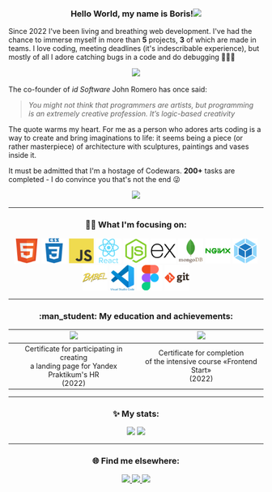<h3 align="center"><b>Hello World, my name is Boris!<img src="https://emojipedia-us.s3.amazonaws.com/source/skype/289/victory-hand_270c-fe0f.png" width="40"></b></h3>
<p>Since 2022 I've been living and breathing web development. I've had the chance to immerse myself in more than <b>5</b> projects, <b>3</b> of which are made in teams. I love coding, meeting deadlines (it's indescribable experience), but mostly of all I adore catching bugs in a code and do debugging 🐞🔫😄</p>
<div id="header" align="center"><img src="https://media.giphy.com/media/vwKp97qL3auSHHrE0Z/giphy.gif" width="250"/></div>
<p>The co-founder of <i>id Software</i> John Romero has once said:</p>
<blockquote>
<i>You might not think that programmers are artists, but programming<br>
is an extremely creative profession. It’s logic-based creativity</i>
</blockquote>
<p>The quote warms my heart. For me as a person who adores arts coding is a way to create and bring imaginations to life: it seems being a piece (or rather masterpiece) of architecture with sculptures, paintings and vases inside it.</p>
<p>It must be admitted that I'm a hostage of Codewars. <b>200+</b> tasks are completed - I do convince you that's not the end 😜</p>
<div align="center"><a href="https://www.codewars.com/users/elrouss"><img src="https://www.codewars.com/users/elrouss/badges/large"></a></div>
<hr>

<h3 align="center">👨‍💻 What I'm focusing on:</h3>
<div align="center">
  <img src="https://raw.githubusercontent.com/devicons/devicon/1119b9f84c0290e0f0b38982099a2bd027a48bf1/icons/html5/html5-original.svg" width="50">
  <img src="https://raw.githubusercontent.com/devicons/devicon/1119b9f84c0290e0f0b38982099a2bd027a48bf1/icons/css3/css3-plain-wordmark.svg" width="50">
  <img src="https://raw.githubusercontent.com/devicons/devicon/1119b9f84c0290e0f0b38982099a2bd027a48bf1/icons/javascript/javascript-original.svg" width="50">
  <img src="https://raw.githubusercontent.com/devicons/devicon/1119b9f84c0290e0f0b38982099a2bd027a48bf1/icons/react/react-original-wordmark.svg" width="50">
  <img src="https://raw.githubusercontent.com/devicons/devicon/1119b9f84c0290e0f0b38982099a2bd027a48bf1/icons/nodejs/nodejs-original.svg" width="50">
  <img src="https://raw.githubusercontent.com/devicons/devicon/1119b9f84c0290e0f0b38982099a2bd027a48bf1/icons/express/express-original.svg" width="50">
  <img src="https://raw.githubusercontent.com/devicons/devicon/1119b9f84c0290e0f0b38982099a2bd027a48bf1/icons/mongodb/mongodb-original-wordmark.svg" width="50">
  <img src="https://raw.githubusercontent.com/devicons/devicon/1119b9f84c0290e0f0b38982099a2bd027a48bf1/icons/nginx/nginx-original.svg" width="50">
  <img src="https://raw.githubusercontent.com/devicons/devicon/1119b9f84c0290e0f0b38982099a2bd027a48bf1/icons/webpack/webpack-original.svg" width="50">
  <img src="https://raw.githubusercontent.com/devicons/devicon/1119b9f84c0290e0f0b38982099a2bd027a48bf1/icons/babel/babel-original.svg" width="50">
  <img src="https://raw.githubusercontent.com/devicons/devicon/1119b9f84c0290e0f0b38982099a2bd027a48bf1/icons/vscode/vscode-original-wordmark.svg" width="50">
  <img src="https://raw.githubusercontent.com/devicons/devicon/1119b9f84c0290e0f0b38982099a2bd027a48bf1/icons/figma/figma-original.svg" width="50">
  <img src="https://raw.githubusercontent.com/devicons/devicon/1119b9f84c0290e0f0b38982099a2bd027a48bf1/icons/git/git-original-wordmark.svg" width="50">
</div>
<hr>

<h3 align="center">:man_student: My education and achievements:</h3>
<div align="center">

|<img width="260" src="https://user-images.githubusercontent.com/108838349/211216539-bbb602c4-897b-49dd-868c-2a83df4d720f.png">|<img src="https://user-images.githubusercontent.com/108838349/211216223-91733ab8-01a9-4414-a389-b7e2c70181b7.jpeg" width="260">|
|---|---|
  |<div align="center">Certificate for participating in creating<br>a landing page for Yandex Praktikum's HR<br>(2022)</div>|<div align="center">Certificate for completion<br>of the intensive course &laquo;Frontend Start&raquo;<br>(2022)</div>|

</div>

<hr>
<h3 align="center">✨ My stats:</h3>
<div align="center">
  <a href="https://git.io/streak-stats"><img src="https://streak-stats.demolab.com?user=elrouss&theme=shades-of-purple&border_radius=1&date_format=%5BY%20%5DM%20j" height="190"/></a>
  <img src="https://github-readme-stats.vercel.app/api/top-langs/?username=elrouss&theme=shades-of-purple&langs_count=8" height="190"/>
</div>
<hr>
<h3 align="center">🌐 Find me elsewhere:</h3>
<div align="center">
  <a href="https://www.linkedin.com/in/frontend-elrouss/">
    <img src="https://img.shields.io/badge/LinkedIn-blue?logo=linkedin&logoColor=white&style=for-the-badge">
  </a>
  <a href="https://codepen.io/elrouss">
    <img src="https://img.shields.io/badge/CodePen-black?logo=codepen&logoColor=white&style=for-the-badge">
  </a>
  <a href="https://t.me/elrouss">
    <img src="https://img.shields.io/badge/Telegram-blue?logo=telegram&logoColor=white&style=for-the-badge">
  </a>
</div>


<!--
**elrouss/elrouss** is a ✨ _special_ ✨ repository because its `README.md` (this file) appears on your GitHub profile.

Here are some ideas to get you started:

- 🔭 I’m currently working on ...
- 🌱 I’m currently learning ...
- 👯 I’m looking to collaborate on ...
- 🤔 I’m looking for help with ...
- 💬 Ask me about ...
- 📫 How to reach me: ...
- 😄 Pronouns: ...
- ⚡ Fun fact: ...
-->
